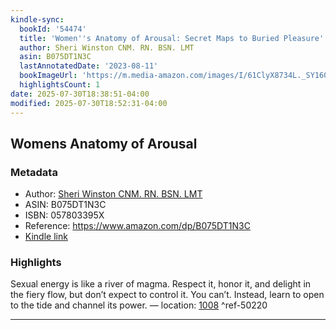 ```yaml
---
kindle-sync:
  bookId: '54474'
  title: 'Women''s Anatomy of Arousal: Secret Maps to Buried Pleasure'
  author: Sheri Winston CNM. RN. BSN. LMT
  asin: B075DT1N3C
  lastAnnotatedDate: '2023-08-11'
  bookImageUrl: 'https://m.media-amazon.com/images/I/61ClyX8734L._SY160.jpg'
  highlightsCount: 1
date: 2025-07-30T18:38:51-04:00
modified: 2025-07-30T18:52:31-04:00
---
```

## Womens Anatomy of Arousal
### Metadata
* Author: [Sheri Winston CNM. RN. BSN. LMT](https://www.amazon.comundefined)
* ASIN: B075DT1N3C
* ISBN: 057803395X
* Reference: <https://www.amazon.com/dp/B075DT1N3C>
* [Kindle link](kindle://book?action=open&asin=B075DT1N3C)

### Highlights

Sexual energy is like a river of magma. Respect it, honor it, and delight in the fiery flow, but don’t expect to control it. You can’t. Instead, learn to open to the tide and channel its power. — location: [1008](kindle://book?action=open&asin=B075DT1N3C&location=1008) ^ref-50220

---
